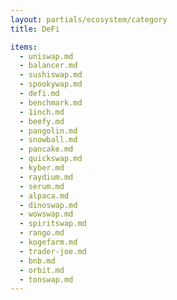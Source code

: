 ```yaml
---
layout: partials/ecosystem/category
title: DeFi

items:
  - uniswap.md
  - balancer.md
  - sushiswap.md
  - spookywap.md
  - defi.md
  - benchmark.md
  - 1inch.md
  - beefy.md
  - pangolin.md
  - snowball.md
  - pancake.md
  - quickswap.md
  - kyber.md
  - raydium.md
  - serum.md
  - alpaca.md
  - dinoswap.md
  - wowswap.md
  - spiritswap.md
  - rango.md
  - kogefarm.md
  - trader-joe.md
  - bnb.md
  - orbit.md
  - tonswap.md
---
```


